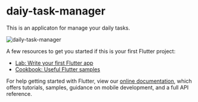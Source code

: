 # daiy-task-manager

This is an applicaton for manage your daily tasks.

![daily-task-manager](https://user-images.githubusercontent.com/62181222/111063230-9c4c1900-84d7-11eb-9523-d8c552ee3f56.jpg)

A few resources to get you started if this is your first Flutter project:

- [Lab: Write your first Flutter app](https://flutter.dev/docs/get-started/codelab)
- [Cookbook: Useful Flutter samples](https://flutter.dev/docs/cookbook)

For help getting started with Flutter, view our
[online documentation](https://flutter.dev/docs), which offers tutorials,
samples, guidance on mobile development, and a full API reference.
